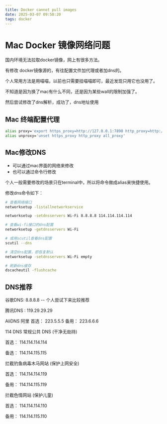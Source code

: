 ```yaml
---
title: Docker cannot pull images
date: 2025-03-07 09:58:20
tags: docker
---
```


# Mac Docker 镜像网络问题

国内环境无法拉取docker镜像，网上有很多方法。

有修改 docker镜像源的，有往配置文件加代理或者加dns的。

个人常用方法是用喵喵，以前也只需要挂喵喵即可，最近发现只用它也没用了。

不知道是因为换了mac有什么不同，还是因为某些wall的限制加强了。

然后尝试修改了dns解析，成功了，dns地址使用

## Mac 终端配置代理

```bash
alias proxy='export https_proxy=http://127.0.0.1:7890 http_proxy=http://127.0.0.1:7890 all_proxy=socks5://127.0.0.1:7890'
alias unproxy='unset https_proxy http_proxy all_proxy'
```

## Mac修改DNS

- 可以通过mac界面的网络来修改
- 也可以通过命令行修改

个人一般需要修改的场景只在terminal中，所以将命令做成alias来快捷使用。

修改dns命令如下：

```bash
# 查看网络接口
networksetup -listallnetworkservice

networksetup -setdnsservers Wi-Fi 8.8.8.8 114.114.114.114

# 查看wi-fi接口的dns配置
networksetup -getdnsservers Wi-Fi

# 或用scutil查看dns配置
scutil --dns

# 清空dns配置，即恢复默认
networksetup -setdnsservers Wi-Fi empty

# 刷新dns缓存
dscacheutil -flushcache
```

## DNS推荐

谷歌DNS: 8.8.8.8  -- 个人尝试下来比较推荐

腾讯DNS : 119.29.29.29

AliDNS 阿里
首选： 223.5.5.5 备用： 223.6.6.6

114 DNS
常规公共 DNS (干净无劫持)

首选： 114.114.114.114

备选： 114.114.115.115

拦截钓鱼病毒木马网站 (保护上网安全)

首选： 114.114.114.119

备用： 114.114.115.119

拦截色情网站 (保护儿童)

首选： 114.114.114.110

备用： 114.114.115.110
